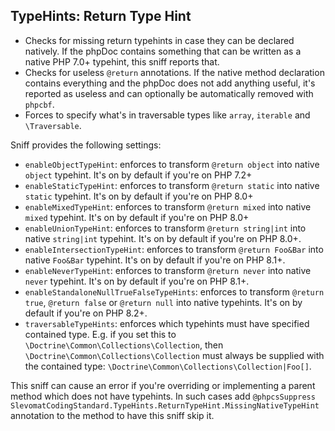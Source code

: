 ## TypeHints: Return Type Hint

*   Checks for missing return typehints in case they can be declared natively. If the phpDoc contains something that can be written as a native PHP 7.0+ typehint, this sniff reports that.
*   Checks for useless `@return` annotations. If the native method declaration contains everything and the phpDoc does not add anything useful, it's reported as useless and can optionally be automatically removed with `phpcbf`.
*   Forces to specify what's in traversable types like `array`, `iterable` and `\Traversable`.

Sniff provides the following settings:

*   `enableObjectTypeHint`: enforces to transform `@return object` into native `object` typehint. It's on by default if you're on PHP 7.2+
*   `enableStaticTypeHint`: enforces to transform `@return static` into native `static` typehint. It's on by default if you're on PHP 8.0+
*   `enableMixedTypeHint`: enforces to transform `@return mixed` into native `mixed` typehint. It's on by default if you're on PHP 8.0+
*   `enableUnionTypeHint`: enforces to transform `@return string|int` into native `string|int` typehint. It's on by default if you're on PHP 8.0+.
*   `enableIntersectionTypeHint`: enforces to transform `@return Foo&Bar` into native `Foo&Bar` typehint. It's on by default if you're on PHP 8.1+.
*   `enableNeverTypeHint`: enforces to transform `@return never` into native `never` typehint. It's on by default if you're on PHP 8.1+.
*   `enableStandaloneNullTrueFalseTypeHints`: enforces to transform `@return true`, `@return false` or `@return null` into native typehints. It's on by default if you're on PHP 8.2+.
*   `traversableTypeHints`: enforces which typehints must have specified contained type. E.g. if you set this to `\Doctrine\Common\Collections\Collection`, then `\Doctrine\Common\Collections\Collection` must always be supplied with the contained type: `\Doctrine\Common\Collections\Collection|Foo[]`.

This sniff can cause an error if you're overriding or implementing a parent method which does not have typehints. In such cases add `@phpcsSuppress SlevomatCodingStandard.TypeHints.ReturnTypeHint.MissingNativeTypeHint` annotation to the method to have this sniff skip it.
